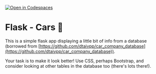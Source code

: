 [![Open in Codespaces](https://classroom.github.com/assets/launch-codespace-2972f46106e565e64193e422d61a12cf1da4916b45550586e14ef0a7c637dd04.svg)](https://classroom.github.com/open-in-codespaces?assignment_repo_id=18136861)
# Flask - Cars 🚗

This is a simple flask app displaying a little bit of info from a database (borrowed from [https://github.com/dtaivpp/car_company_database](https://github.com/dtaivpp/car_company_database)). 

Your task is to make it look better! Use CSS, perhaps Bootstrap, and consider looking at other tables in the database too (there's lots there!). 
